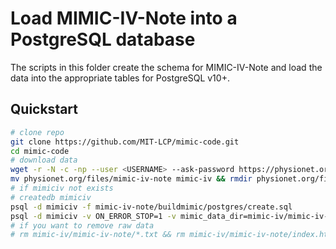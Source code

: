 # Load MIMIC-IV-Note into a PostgreSQL database

The scripts in this folder create the schema for MIMIC-IV-Note and load the data into the appropriate tables for PostgreSQL v10+.

## Quickstart

```sh
# clone repo
git clone https://github.com/MIT-LCP/mimic-code.git
cd mimic-code
# download data
wget -r -N -c -np --user <USERNAME> --ask-password https://physionet.org/files/mimic-iv-note/2.2/
mv physionet.org/files/mimic-iv-note mimic-iv && rmdir physionet.org/files && rm physionet.org/robots.txt && rmdir physionet.org
# if mimiciv not exists
# createdb mimiciv
psql -d mimiciv -f mimic-iv-note/buildmimic/postgres/create.sql
psql -d mimiciv -v ON_ERROR_STOP=1 -v mimic_data_dir=mimic-iv/mimic-iv-note/2.2/note -f mimic-iv-note/buildmimic/postgres/load_gz.sql
# if you want to remove raw data
# rm mimic-iv/mimic-iv-note/*.txt && rm mimic-iv/mimic-iv-note/index.html && rm mimic-iv/mimic-iv-note/note/*.gz && rm mimic-iv/mimic-iv-note/note/index.html && rmdir rm mimic-iv/mimic-iv-note/note && rmdir mimic-iv/mimic-iv-note
```
